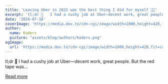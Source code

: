```yaml
---
title: 'Leaving Uber in 2022 was the best thing I did for myself 🚶💼'
excerpt: 'tl;dr 📖   I had a cushy job at Uber—decent work, great people. But the red tape was...'
date: '2024-07-18'
coverImage: 'https://media.dev.to/cdn-cgi/image/width=1000,height=420,fit=cover,gravity=auto,format=auto/https%3A%2F%2Fdev-to-uploads.s3.amazonaws.com%2Fuploads%2Farticles%2Fvrcx2wkn2agqt5ykt1wp.png'
author:
  name: Koders
  picture: "assets/blog/authors/koders.png"
ogImage:
  url: 'https://media.dev.to/cdn-cgi/image/width=1000,height=420,fit=cover,gravity=auto,format=auto/https%3A%2F%2Fdev-to-uploads.s3.amazonaws.com%2Fuploads%2Farticles%2Fvrcx2wkn2agqt5ykt1wp.png'
---
```


tl;dr 📖   I had a cushy job at Uber—decent work, great people. But the red tape was...

[Read more](https://dev.to/middleware/leaving-uber-in-2022-was-the-best-thing-i-did-for-myself-4kf9)
